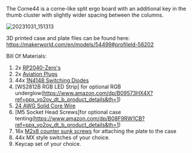 The Corne44 is a corne-like split ergo board with an additional key in the thumb cluster with slightly wider spacing between the columns.

![20231031_151313](https://github.com/switch10/corne44/assets/6713021/883e544a-1a06-4fc0-abbc-6e3a8be5492d)

3D printed case and plate files can be found here: https://makerworld.com/en/models/54499#profileId-56202

Bill Of Materials:
1. 2x [RP2040-Zero's](https://www.amazon.com/RP2040-Zero-High-Performance-Microcontroller-Castellated-Boards-2pcs/dp/B0B2Z3YWB9/ref=sr_1_4?crid=2R3X3IHIH8SXR&keywords=RP2040-Zero&qid=1698799289&s=electronics&sprefix=rp2040-zero%2Celectronics%2C111&sr=1-4)
2. 2x [Aviation Plugs](https://www.amazon.com/dp/B07D3DC1PD?psc=1&ref=ppx_yo2ov_dt_b_product_details)
3. 44x [1N4148 Switching Diodes]([url](https://www.amazon.com/dp/B0BNMBHKQQ?psc=1&ref=ppx_yo2ov_dt_b_product_details)https://www.amazon.com/dp/B0BNMBHKQQ?psc=1&ref=ppx_yo2ov_dt_b_product_details)
4. [WS2812B RGB LED Strip] for optional RGB underglow(https://www.amazon.com/dp/B09573HX4X?ref=ppx_yo2ov_dt_b_product_details&th=1)
5. [24 AWG Solid Core Wire](https://www.amazon.com/dp/B09BFFGTLH?ref=ppx_yo2ov_dt_b_product_details&th=1)
6. [M5 Socket Head Screws]for optional case tenting(https://www.amazon.com/dp/B08F9RW1CB?ref=ppx_yo2ov_dt_b_product_details&th=1)
7. 16x [M2x8 counter sunk screws]([url](https://www.amazon.com/NINDEJIN-Countersunk-Replacement-Electronic-Accessories/dp/B0B5CY5LY5/ref=sr_1_6?crid=O46WBTCJA9JE&keywords=m2%2Bscrews%2Bcountersunk&qid=1698800264&sprefix=m2%2Bscrews%2Caps%2C103&sr=8-6&th=1)https://www.amazon.com/NINDEJIN-Countersunk-Replacement-Electronic-Accessories/dp/B0B5CY5LY5/ref=sr_1_6?crid=O46WBTCJA9JE&keywords=m2%2Bscrews%2Bcountersunk&qid=1698800264&sprefix=m2%2Bscrews%2Caps%2C103&sr=8-6&th=1) for attaching the plate to the case
8. 44x MX style switches of your choice.
9. Keycap set of your choice.
